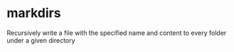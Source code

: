 # markdirs
Recursively write a file with the specified name and content to every folder under a given directory

